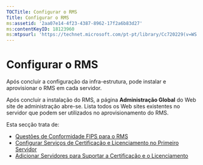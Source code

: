 ```yaml
---
TOCTitle: Configurar o RMS
Title: Configurar o RMS
ms:assetid: '2aa07e14-4f23-4387-8962-17f2a6b83d27'
ms:contentKeyID: 18123960
ms:mtpsurl: 'https://technet.microsoft.com/pt-pt/library/Cc720229(v=WS.10)'
---
```


Configurar o RMS
================

Após concluir a configuração da infra-estrutura, pode instalar e aprovisionar o RMS em cada servidor.

Após concluir a instalação do RMS, a página **Administração Global** do Web site de administração abre-se. Lista todos os Web sites existentes no servidor que podem ser utilizados no aprovisionamento do RMS.

Esta secção trata de:

-   [Questões de Conformidade FIPS para o RMS](https://technet.microsoft.com/720bdace-dcd8-431e-b0fa-01193782fe0b)
-   [Configurar Serviços de Certificação e Licenciamento no Primeiro Servidor](https://technet.microsoft.com/cce29a2f-984f-48ed-9187-0eb68286ec5b)
-   [Adicionar Servidores para Suportar a Certificação e o Licenciamento](https://technet.microsoft.com/089ceb62-2a96-444f-ab42-1d5deaabd0c3)
